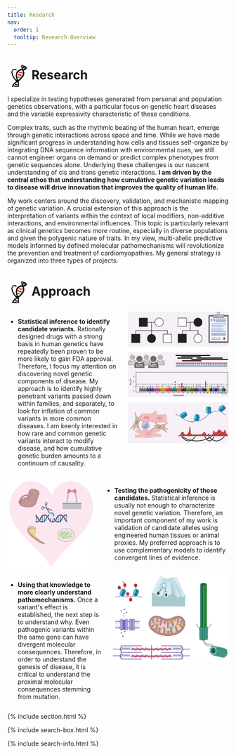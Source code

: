 ```yaml
---
title: Research
nav:
  order: 1
  tooltip: Research Overview
---
```


# <img src="heart_icon.png" alt="Research" style="width: 45px; height: 50px; margin-right: 10px; vertical-align: middle;">Research

<div style="text-align: center;">  
  
<p align="left">
    I specialize in testing hypotheses generated from personal and population genetics observations, with a particular focus on genetic heart diseases and the variable expressivity characteristic of these conditions.
</p>

<p align="left">
    Complex traits, such as the rhythmic beating of the human heart, emerge through genetic interactions across space and time. While we have made significant progress in understanding how cells and tissues self-organize by integrating DNA sequence information with environmental cues, we still cannot engineer organs on demand or predict complex phenotypes from genetic sequences alone. Underlying these challenges is our nascent understanding of cis and trans genetic interactions. <strong>I am driven by the central ethos that understanding how cumulative genetic variation leads to disease will drive innovation that improves the quality of human life.</strong>
</p>

<p align="left">
    My work centers around the discovery, validation, and mechanistic mapping of genetic variation. A crucial extension of this approach is the interpretation of variants within the context of local modifiers, non-additive interactions, and environmental influences. This topic is particularly relevant as clinical genetics becomes more routine, especially in diverse populations and given the polygenic nature of traits. In my view, multi-allelic predictive models informed by defined molecular pathomechanisms will revolutionize the prevention and treatment of cardiomyopathies. My general strategy is organized into three types of projects:
</p>

  
</div>


# <img src="heart_icon.png" alt="Research" style="width: 45px; height: 50px; margin-right: 10px; vertical-align: middle;">Approach

<div style="display: flex; align-items: start;">

  <div style="flex: 1;">
    <ul>
      <li><strong>Statistical inference to identify candidate variants.</strong> Rationally designed drugs with a strong basis in human genetics have repeatedly been proven to be more likely to gain FDA approval. Therefore, I focus my attention on discovering novel genetic components of disease. My approach is to identify highly penetrant variants passed down within families, and separately, to look for inflation of common variants in more common diseases. I am keenly interested in how rare and common genetic variants interact to modify disease, and how cumulative genetic burden amounts to a continuum of causality.</li>
      <br>
    </ul>
  </div>
  
  <div>
    <img src="identify.png" alt="Research" style="width: 230px; height: 300px; margin-left: 20px;">
  </div>

</div>

<div style="display: flex; align-items: start;">
  
  <div>
    <img src="website.png" alt="Research" style="width: 200px; height: 200px; margin-right: 20px;">
  </div>

  <div style="flex: 1;">
    <ul>
     <li><strong>Testing the pathogenicity of those candidates.</strong> Statistical inference is usually not enough to characterize novel genetic variation. Therefore, an important component of my work is validation of candidate alleles using engineered human tissues or animal proxies. My preferred approach is to use complementary models to identify convergent lines of evidence.</li>
      <br>
    </ul>
  </div>
  
 
</div>

<div style="display: flex; align-items: start;">

<div style="flex: 1;">
  <ul>
   <li><strong>Using that knowledge to more clearly understand pathomechanisms.</strong> Once a variant's effect is established, the next step is to understand why. Even pathogenic variants within the same gene can have divergent molecular consequences. Therefore, in order to understand the genesis of disease, it is critical to understand the proximal molecular consequences stemming from mutation.</li>
  </ul>
</div>
  <div>
    <img src="mechanisms.png" alt="Research" style="width: 266px; height: 200px; margin-left: 20px;">
  </div>

</div>


{% include section.html %}

{% include search-box.html %}

{% include search-info.html %}
